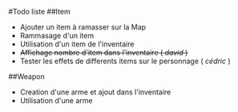 #Todo liste
##Item
* Ajouter un item à ramasser sur la Map
* Rammasage d'un item
* Utilisation d'un item de l'inventaire
* ~~Affichage nombre d'item dans l'inventaire ( *david* )~~
* Tester les effets de differents items sur le personnage ( *cédric* )

##Weapon
* Creation d'une arme et ajout dans l'inventaire
* Utilisation d'une arme

